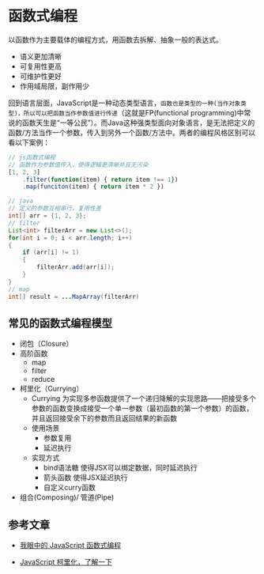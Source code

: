 # 函数式编程

以函数作为主要载体的编程方式，用函数去拆解、抽象一般的表达式。

* 语义更加清晰
* 可复用性更高
* 可维护性更好
* 作用域局限，副作用少

回到语言层面，JavaScript是一种动态类型语言，`函数也是类型的一种(当作对象类型)，所以可以把函数当作参数值进行传递`（这就是FP(functional programming)中常说的函数天生是“一等公民”）。而Java这种强类型面向对象语言，是无法把定义的函数/方法当作一个参数，传入到另外一个函数/方法中。两者的编程风格区别可以看以下案例：

``` js
// js函数式编程
// 函数作为参数值传入，使得逻辑更清晰并且无污染
[1, 2, 3]
    .filter(function(item) { return item !== 1})
    .map(funciton(item) { return item * 2 })
```

``` java
// java
// 定义的参数互相串行，复用性差
int[] arr = {1, 2, 3};
// filter
List<int> filterArr = new List<>();
for(int i = 0; i < arr.length; i++)
{
    if (arr[i] != 1)
    {
        filterArr.add(arr[i]);
    }
}
// map
int[] result = ...MapArray(filterArr)
```

## 常见的函数式编程模型
* 闭包（Closure）
* 高阶函数
    * map
    * filter
    * reduce
* 柯里化（Currying）
    * Currying 为实现多参函数提供了一个递归降解的实现思路——把接受多个参数的函数变换成接受一个单一参数（最初函数的第一个参数）的函数，并且返回接受余下的参数而且返回结果的新函数
    * 使用场景
        * 参数复用
        * 延迟执行
    * 实现方式
        * bind语法糖 使得JSX可以绑定数据，同时延迟执行
        * 箭头函数 使得JSX延迟执行
        * 自定义curry函数
* 组合(Composing)/ 管道(Pipe)

## 参考文章
* [我眼中的 JavaScript 函数式编程](http://taobaofed.org/blog/2017/03/16/javascript-functional-programing/)

*  [JavaScript 柯里化，了解一下](https://juejin.im/post/5af13664f265da0ba266efcf)